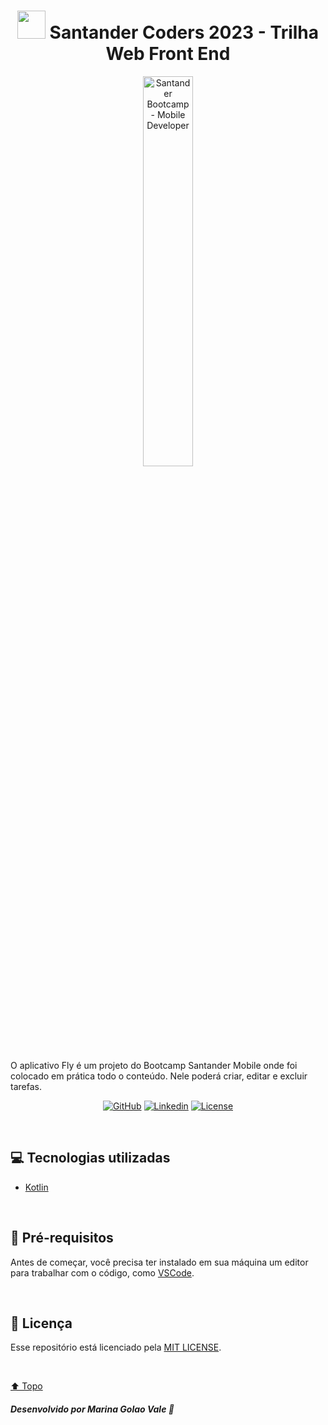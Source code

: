 <h1 id="title" align="center">
  <img src="https://logospng.org/download/santander/logo-santander-icon-4096.png" width="45px"/> 
  Santander Coders 2023 - Trilha Web Front End 
</h1>

<div id="cover" align="center">

<img src="https://hermes.digitalinnovation.one/tracks/ee80a8ef-03a3-4f78-a46c-bf807ab85b9f.png" alt="Santander Bootcamp - Mobile Developer" width="40%"/>

</div>

<p>O aplicativo Fly é um projeto do Bootcamp Santander Mobile onde foi colocado em prática todo o conteúdo. Nele poderá criar, editar e excluir tarefas.</p>

<!-- Shields -->

<div id="shields" align="center">

<!-- Simbolos: https://simpleicons.org/ -->


[![GitHub](https://img.shields.io/badge/GitHub-4fa8fb?style=plastic&logo=github&logoColor=white)](https://github.com/MarinaGV93)
[![Linkedin](https://img.shields.io/badge/Linkedin-4fa8fb?style=plastic&logo=linkedin&logoColor=white)](https://br.linkedin.com/in/marinagvale?trk=public_profile_browsemap)
[![License](https://img.shields.io/badge/License-4fa8fb?style=plastic&logo=cachet&logoColor=white)](https://github.com/MarinaGV93/Santander-Ada/blob/master/LICENSE)
<!--
[![Git](https://img.shields.io/badge/GIT-4fa8fb?style=plastic&logo=git&logoColor=white)](https://developer.mozilla.org/en-US/docs/Glossary/Git)
[![HTML](https://img.shields.io/badge/HTML-4fa8fb?style=plastic&logo=html5&logoColor=white)](https://developer.mozilla.org/pt-BR/docs/Web/HTML)
[![CSS](https://img.shields.io/badge/CSS-4fa8fb?style=plastic&logo=css3&logoColor=white)](https://developer.mozilla.org/pt-BR/docs/Web/CSS)
[![JavaScript](https://img.shields.io/badge/JavaScript-4fa8fb?style=plastic&logo=javascript&logoColor=white)](https://developer.mozilla.org/pt-BR/docs/Web/JavaScript/)
[![React](https://img.shields.io/badge/React-4fa8fb?style=plastic&logo=react&logoColor=white)](https://developer.mozilla.org/en-US/docs/Learn/Tools_and_testing/Client-side_JavaScript_frameworks/React_getting_started)
-->
</div>
<br>

## 💻 Tecnologias utilizadas

* [Kotlin](https://kotlinlang.org/)

<br>

## 📝 Pré-requisitos

Antes de começar, você precisa ter instalado em sua máquina um editor para trabalhar com o código, como [VSCode](https://code.visualstudio.com/).

<br>

## 📃 Licença

<p>

Esse repositório está licenciado pela [MIT LICENSE](https://github.com/MarinaGV93/Projeto-Kotlin-App-Tarefas/blob/master/LICENSE).

</p>

<br>

[⬆️ Topo](#title)

##### Desenvolvido por Marina Golao Vale 💙
